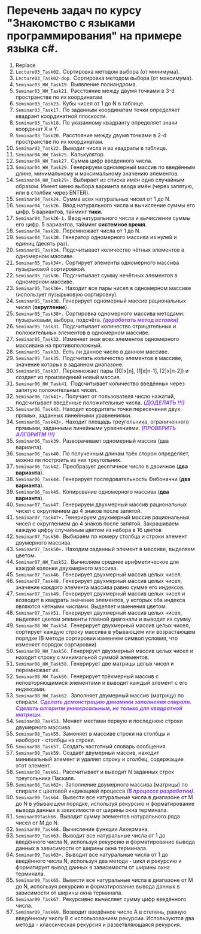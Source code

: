 # Перечень задач по курсу "Знакомство с языками программирования" на примере языка c#.

1. Replace <!-- Lecture03_Task01. Работа с текстом -->
2. `Lecture03_Task02.` Сортировка методом выбора (от минимума).
3. `Lecture03_Task02-dop.` Сортировка методом выбора (от максимума).
4. `Seminar03_HW_Task19.` Выявление полиандрома.
5. `Seminar03_HW_Task21.` Расстояние между двумя точками в 3-d пространстве по их координатам
6. `Seminar03_Task23.` Кубы чисел от 1 до N в таблице.
7. `Seminar03_Task17.` По заданным координатам точки определяет квадрант координатной плоскости.
8. `Seminar03_Task18.` По указанному квадранту определяет знаки координат X и Y.
9. `Seminar03_Task20.` Расстояние между двумя точками в 2-d пространстве по их координатам.
10. `Seminar03_Task22.` Выводит числа и из квадраты в таблице.
11. `Seminar04_HW_Task25.` Калькулятор.
12. `Seminar04_HW_Task27.` Сумма цифр введенного числа.
13. `Seminar04_HW_Task29.` Генерируем одномерный массив по введённым длине, минимальному и максимальному значению элементов.
14. `Seminar04_HW_Task29+.` Выбирает из списка имён одно случайным образом.
    Имеет меню выбора варианта ввода имён (через запятую, или в столбик через ENTER).
15. `Seminar04_Task24.` Сумма всех натуральных чисел от 1 до N.
16. `Seminar04_Task26.` Ввод натурального числа и вычисление суммы его цифр. 5 вариантов, тайминг **тики**.
17. `Seminar04_Task26-1.` Ввод натурального числа и вычисление суммы его цифр. 5 вариантов, тайминг **системное время**.
18. `Seminar04_Task28.` Перемножает числа от 1 до N.
19. `Seminar04_Task30.` Генератор одномерного массива из нулей и единиц (десять раз).
20. `Seminar05_Task34.` Подсчитывает количество чётных элементов в одномерном массиве.
21. `Seminar05_Task34+.` Сортирует элементы одномерного массива пузырьковой сортировкой.
22. `Seminar05_Task36.` Подсчитывает сумму нечётных элементов в одномерном массиве.
23. `Seminar05_Task36+.` Находит все пары чисел в одномерном массиве (использует пузырьковую сортировку).
24. `Seminar05_Task38.` Генерирует одномерный массив рациональных чисел (**округление**).
25. `Seminar05_Task38+.` Сортировка одномерного массива методами: пузырьковым, выбора, подсчёта. <i style="color:#8844ff">**(доработать метод вставки)**</i>
26. `Seminar05_Task31.` Подсчитывает количество отрицательных и положительных элементов в одномерном массиве.
27. `Seminar05_Task32.` Изменяет знак всех элементов одномерного массивана на противоположный.
28. `Seminar05_Task33.` Есть ли данное число в данном массиве.
29. `Seminar05_Task35.` Подсчитать количество элементов в массиве, значение которых в заданном диапазоне.
30. `Seminar05_Task37.` Перемножает пары ([0]x[n], [1]x[n-1], [2]x[n-2]) и создает из произведений новый массив.
31. `Seminar06_HW_Task41.` Подсчитывает количество введённых через запятую положительных чисел.
32. `Seminar06_Task41+.` Получает от пользователя число нажатий, подсчитывает введённые положительные числа. <i style="color:#8844ff">**(ДОДЕЛАТЬ !!!)**</i>
33. `Seminar06_Task43.` Находит коордитаты точки пересечения двух прямых, заданных линейными уравнениями.
34. `Seminar06_Task43+.` Находит площадь треугольника, ограниченного прямыми, заданными линейными уравнениями. <i style="color:#8844ff">**(ПРОВЕРИТЬ АЛГОРИТМ !!!)**</i>
35. `Seminar06_Task39.` Разворачивает одномерный массив (два варианта).
36. `Seminar06_Task40.` По полученным длинам трёх сторон определяет, можно ли построить из них треугольник.
37. `Seminar06_Task42.` Преобразует десятичное число в двоичное (**два варианта**).
38. `Seminar06_Task44.` Генерирует последовательность Фибоначчи (**два варианта**).
39. `Seminar06_Task45.` Копирование одномерного массива (**два варианта**).
40. `Seminar07_Task47.` Генерируем двухмерный массив рациональных чисел с округлением до 4 знаков после запятой.
41. `Seminar07_Task47+.` Генерируем двухмерный массив рациональных чисел с округлением до 4 знаков после запятой. Закрашиваем каждую цифру случайным цветом из набора в 16 цветов
42. `Seminar07_Task50.` Выбираем по номеру столбца и строки элемент двумерного массива.
43. `Seminar07_Task50+.` Находим заданный элемент в массиве, выделяем цветом.
44. `Seminar07_HW_Task52.` Вычисляем среднее арифметическое для каждой колонки двухмерного массива.
45. `Seminar07_Task46.` Генерирует двухмерный массив целых чисел.
46. `Seminar07_Task48.` Генерирует двухмерный массив целых чисел, значение каждого элемента массива равно сумме его индексов.
47. `Seminar07_Task49.` Генерирует двухмерный массив целых чисел и возводит в квадрать значение элементов, у которых оба индекса являются чётными числами. Выделяет изменения цветом.
48. `Seminar07_Task51.` Генерирует двухмерный массив целых чисел, выделяет цветом элементы главной диагонали и выводит их сумму.
49. `Seminar08_HW_Task54.` Генерирует двухмерный массив целых чисел, сортирует каждую строку массива в убывающем или возрастающем порядке (В методе сортировки изменяем символ условия, что изменяет порядок сортировки)
50. `Seminar08_HW_Task56.` Генерирует двухмерный массив целых чисел и находит строку с минимальной суммой элементов.
51. `Seminar08_HW_Task58.` Генерирует две матрицы целых чисел и перемножает их.
52. `Seminar08_HW_Task60.` Генерирует трёхмерный массив с неповторяющимися элементами и выводит каждый элемент с его индексами.
53. `Seminar08_HW_Task62.` Заполняет двумерный массив (матрицу) по спирали. <i style="color:#8844ff">**Сделать демонстрацию динамики заполнения спирали. Сделать алгоритм универсальным, не только для квадратной матрицы.**</i>
54. `Seminar08_Task53.` Меняет местами первую и последнюю строки двумерного массива.
55. `Seminar08_Task55.` Заменяет в массиве строки на столбцы и наоборот - столбцы на строки.
56. `Seminar08_Task57.` Создать частотный словарь сообщения.
57. `Seminar08_Task59.` Создаёт двумерный массив, находит минимальный элемент и удаляет строку и столбец, содержащие этот элемент.
58. `Seminar08_Task61.` Рассчитывает и выводит N заданных строк треугольника Паскаля.
59. `Seminar08_Task62+.` Заполнение двумерного массива (матрицы) по спирали с цветовой индикацией процесса <i style="color:#8844ff">**(В процессе разработки).**</i>
60. `Seminar09_Task64.` Вывести все натуральные числа в диапазоне от M до N в убывающем порядке, используя рекурсию и форматирование вывода данных в зависимости от ширины окна терминала.
61. `Seminar09Task66.` Выводит сумму элементов натурального ряда чисел от M до N.
62. `Seminar09_Task68.` Вычисление функции Аккермана.
63. `Seminar09_Task63.` Выводит все натуральные числа от 1 до введённого числа N, используя рекурсию и форматирование вывода данных в зависимости от ширины окна терминала.
64. `Seminar09_Task63+.` Выводит все натуральные числа от 1 до введённого числа N, используя два метода - цикл и рекурсию и форматирует вывод данных в зависимости от ширины окна терминала.
65. `Seminar09_Task65.` Вывести все натуральные числа в диапазоне от M до N, используя рекурсию и форматирование вывода данных в зависимости от ширины окна терминала.
66. `Seminar09_Task67.` Рекурсивно вычисляет сумму цифр введённого числа.
67. `Seminar09_Task69.` Возводит введённое число A в степень, равную введённому числу B с использованием рекурсии. Используются два метода - классическая рекурсия и разветвляющаяся рекурсия.
